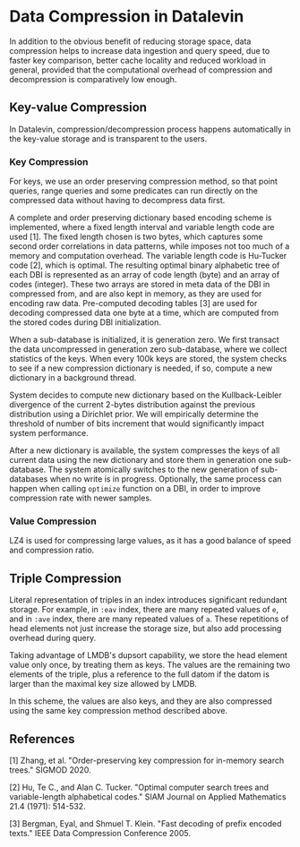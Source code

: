 # Data Compression in Datalevin

In addition to the obvious benefit of reducing storage space, data compression
helps to increase data ingestion and query speed, due to faster key comparison,
better cache locality and reduced workload in general, provided that the
computational overhead of compression and decompression is comparatively low
enough.

## Key-value Compression

In Datalevin, compression/decompression process happens automatically in the key-value storage and is transparent to the users.

### Key Compression

For keys, we use an order preserving compression method, so that point queries,
range queries and some predicates can run directly on the compressed data
without having to decompress data first.

A complete and order preserving dictionary based encoding scheme is implemented,
where a fixed length interval and variable length code are used [1]. The fixed
length chosen is two bytes, which captures some second order correlations in
data patterns, while imposes not too much of a memory and computation overhead.
The variable length code is Hu-Tucker code [2], which is optimal. The resulting
optimal binary alphabetic tree of each DBI is represented as an array of code
length (byte) and an array of codes (integer). These two arrays are stored in
meta data of the DBI in compressed from, and are also kept in memory, as they
are used for encoding raw data. Pre-computed decoding tables [3] are used
for decoding compressed data one byte at a time, which are computed from the
stored codes during DBI initialization.

When a sub-database is initialized, it is generation zero. We first transact the
data uncompressed in generation zero sub-database, where we collect statistics
of the keys. When every 100k keys are stored, the system checks to see if a new
compression dictionary is needed, if so, compute a new dictionary in a
background thread.

System decides to compute new dictionary based on the Kullback-Leibler
divergence of the current 2-bytes distribution against the previous distribution
using a Dirichlet prior. We will empirically determine the threshold of number
of bits increment that would significantly impact system performance.

After a new dictionary is available, the system compresses the keys of all
current data using the new dictionary and store them in generation one
sub-database. The system atomically switches to the new generation of
sub-databases when no write is in progress. Optionally, the same process can
happen when calling `optimize` function on a DBI, in order to
improve compression rate with newer samples.

### Value Compression

LZ4 is used for compressing large values, as it has a good balance of speed and compression ratio.

## Triple Compression

Literal representation of triples in an index introduces significant redundant
storage. For example, in `:eav` index, there are many repeated values of `e`,
and in `:ave` index, there are many repeated values of `a`. These repetitions of
head elements not just increase the storage size, but also add processing
overhead during query.

Taking advantage of LMDB's dupsort capability, we store the head element value
only once, by treating them as keys. The values are the remaining two elements
of the triple, plus a reference to the full datom if the datom is larger than
the maximal key size allowed by LMDB.

In this scheme, the values are also keys, and they are also compressed using the
same key compression method described above.

## References

[1] Zhang, et al. "Order-preserving key compression for in-memory search trees." SIGMOD 2020.

[2] Hu, Te C., and Alan C. Tucker. "Optimal computer search trees and variable-length alphabetical codes." SIAM Journal on Applied Mathematics 21.4 (1971): 514-532.

[3] Bergman, Eyal, and Shmuel T. Klein. "Fast decoding of prefix encoded texts." IEEE Data Compression Conference 2005.
